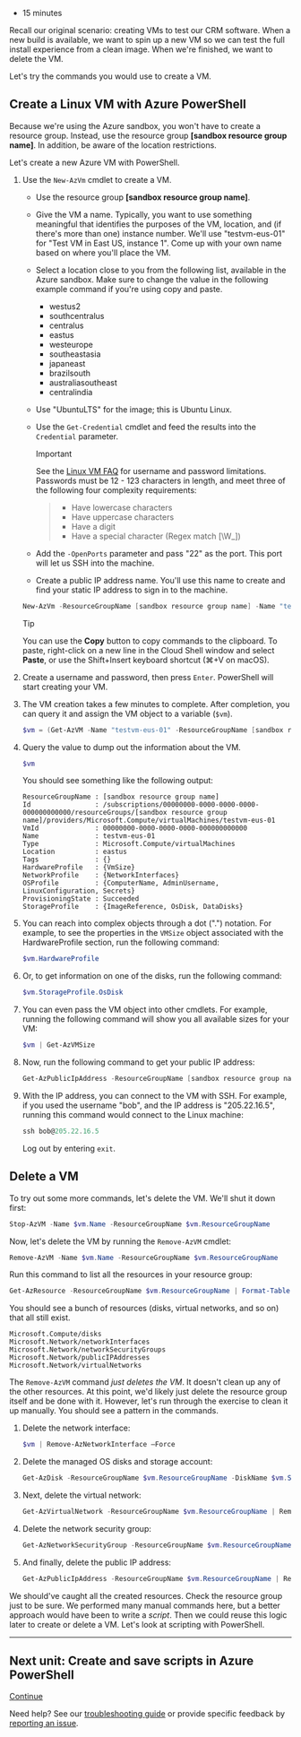 - 15 minutes

Recall our original scenario: creating VMs to test our CRM software. When a new build is available, we want to spin up a new VM so we can test the full install experience from a clean image. When we're finished, we want to delete the VM.

Let's try the commands you would use to create a VM.

## Create a Linux VM with Azure PowerShell

Because we're using the Azure sandbox, you won't have to create a resource group. Instead, use the resource group **\[sandbox resource group name\]**. In addition, be aware of the location restrictions.

Let's create a new Azure VM with PowerShell.

1. Use the `New-AzVm` cmdlet to create a VM.

    - Use the resource group **\[sandbox resource group name\]**.

    - Give the VM a name. Typically, you want to use something meaningful that identifies the purposes of the VM, location, and (if there's more than one) instance number. We'll use "testvm-eus-01" for "Test VM in East US, instance 1". Come up with your own name based on where you'll place the VM.

    - Select a location close to you from the following list, available in the Azure sandbox. Make sure to change the value in the following example command if you're using copy and paste.

        - westus2
        - southcentralus
        - centralus
        - eastus
        - westeurope
        - southeastasia
        - japaneast
        - brazilsouth
        - australiasoutheast
        - centralindia
    - Use "UbuntuLTS" for the image; this is Ubuntu Linux.

    - Use the `Get-Credential` cmdlet and feed the results into the `Credential` parameter.

        Important

        See the [Linux VM FAQ][1] for username and password limitations. Passwords must be 12 - 123 characters in length, and meet three of the following four complexity requirements:

        > - Have lowercase characters
        > - Have uppercase characters
        > - Have a digit
        > - Have a special character (Regex match \[\\W\_\])

    - Add the `-OpenPorts` parameter and pass "22" as the port. This port will let us SSH into the machine.

    - Create a public IP address name. You'll use this name to create and find your static IP address to sign in to the machine.

    ```powershell
    New-AzVm -ResourceGroupName [sandbox resource group name] -Name "testvm-eus-01" -Credential (Get-Credential) -Location "East US" -Image UbuntuLTS -OpenPorts 22 -PublicIpAddressName "testvm-01"
    ```

    Tip

    You can use the **Copy** button to copy commands to the clipboard. To paste, right-click on a new line in the Cloud Shell window and select **Paste**, or use the Shift+Insert keyboard shortcut (⌘+V on macOS).

2. Create a username and password, then press `Enter`. PowerShell will start creating your VM.

3. The VM creation takes a few minutes to complete. After completion, you can query it and assign the VM object to a variable (`$vm`).

    ```powershell
    $vm = (Get-AzVM -Name "testvm-eus-01" -ResourceGroupName [sandbox resource group name])
    ```

4. Query the value to dump out the information about the VM.

    ```powershell
    $vm
    ```

    You should see something like the following output:

    ```console
    ResourceGroupName : [sandbox resource group name]
    Id                : /subscriptions/00000000-0000-0000-0000-000000000000/resourceGroups/[sandbox resource group name]/providers/Microsoft.Compute/virtualMachines/testvm-eus-01
    VmId              : 00000000-0000-0000-0000-000000000000
    Name              : testvm-eus-01
    Type              : Microsoft.Compute/virtualMachines
    Location          : eastus
    Tags              : {}
    HardwareProfile   : {VmSize}
    NetworkProfile    : {NetworkInterfaces}
    OSProfile         : {ComputerName, AdminUsername, LinuxConfiguration, Secrets}
    ProvisioningState : Succeeded
    StorageProfile    : {ImageReference, OsDisk, DataDisks}
    ```

5. You can reach into complex objects through a dot (".") notation. For example, to see the properties in the `VMSize` object associated with the HardwareProfile section, run the following command:

    ```powershell
    $vm.HardwareProfile
    ```

6. Or, to get information on one of the disks, run the following command:

    ```powershell
    $vm.StorageProfile.OsDisk
    ```

7. You can even pass the VM object into other cmdlets. For example, running the following command will show you all available sizes for your VM:

    ```powershell
    $vm | Get-AzVMSize
    ```

8. Now, run the following command to get your public IP address:

    ```powershell
    Get-AzPublicIpAddress -ResourceGroupName [sandbox resource group name] -Name "testvm-01"
    ```

9. With the IP address, you can connect to the VM with SSH. For example, if you used the username "bob", and the IP address is "205.22.16.5", running this command would connect to the Linux machine:

    ```powershell
    ssh bob@205.22.16.5
    ```

    Log out by entering `exit`.

## Delete a VM

To try out some more commands, let's delete the VM. We'll shut it down first:

```powershell
Stop-AzVM -Name $vm.Name -ResourceGroupName $vm.ResourceGroupName
```

Now, let's delete the VM by running the `Remove-AzVM` cmdlet:

```powershell
Remove-AzVM -Name $vm.Name -ResourceGroupName $vm.ResourceGroupName
```

Run this command to list all the resources in your resource group:

```powershell
Get-AzResource -ResourceGroupName $vm.ResourceGroupName | Format-Table
```

You should see a bunch of resources (disks, virtual networks, and so on) that all still exist.

```console
Microsoft.Compute/disks
Microsoft.Network/networkInterfaces
Microsoft.Network/networkSecurityGroups
Microsoft.Network/publicIPAddresses
Microsoft.Network/virtualNetworks
```

The `Remove-AzVM` command _just deletes the VM_. It doesn't clean up any of the other resources. At this point, we'd likely just delete the resource group itself and be done with it. However, let's run through the exercise to clean it up manually. You should see a pattern in the commands.

1. Delete the network interface:

    ```powershell
    $vm | Remove-AzNetworkInterface –Force
    ```

2. Delete the managed OS disks and storage account:

    ```powershell
    Get-AzDisk -ResourceGroupName $vm.ResourceGroupName -DiskName $vm.StorageProfile.OSDisk.Name | Remove-AzDisk -Force
    ```

3. Next, delete the virtual network:

    ```powershell
    Get-AzVirtualNetwork -ResourceGroupName $vm.ResourceGroupName | Remove-AzVirtualNetwork -Force
    ```

4. Delete the network security group:

    ```powershell
    Get-AzNetworkSecurityGroup -ResourceGroupName $vm.ResourceGroupName | Remove-AzNetworkSecurityGroup -Force
    ```

5. And finally, delete the public IP address:

    ```powershell
    Get-AzPublicIpAddress -ResourceGroupName $vm.ResourceGroupName | Remove-AzPublicIpAddress -Force
    ```

We should've caught all the created resources. Check the resource group just to be sure. We performed many manual commands here, but a better approach would have been to write a _script_. Then we could reuse this logic later to create or delete a VM. Let's look at scripting with PowerShell.

___

## Next unit: Create and save scripts in Azure PowerShell

[Continue][2]

Need help? See our [troubleshooting guide][3] or provide specific feedback by [reporting an issue][4].

[1]: https://docs.microsoft.com/en-us/azure/virtual-machines/linux/faq#what-are-the-username-requirements-when-creating-a-vm
[2]: https://docs.microsoft.com/en-us/learn/modules/automate-azure-tasks-with-powershell/7-create-resource-using-script/
[3]: https://docs.microsoft.com/en-us/learn/support/troubleshooting?uid=learn.automate-azure-tasks-with-powershell.6-exercise-create-resource-interactively&documentId=77ba3b53-ba0c-d53e-d5df-24d1b9bef7b0&versionIndependentDocumentId=f12a42d4-7b4b-99c1-df77-181b7533bf12&contentPath=%2FMicrosoftDocs%2Flearn-pr%2Fblob%2Flive%2Flearn-pr%2Fazure%2Fautomate-azure-tasks-with-powershell%2F6-exercise-create-resource-interactively.yml&url=https%3A%2F%2Fdocs.microsoft.com%2Fen-us%2Flearn%2Fmodules%2Fautomate-azure-tasks-with-powershell%2F6-exercise-create-resource-interactively&author=mirobb
[4]: https://docs.microsoft.com/en-us/learn/support/troubleshooting?uid=learn.automate-azure-tasks-with-powershell.6-exercise-create-resource-interactively&documentId=77ba3b53-ba0c-d53e-d5df-24d1b9bef7b0&versionIndependentDocumentId=f12a42d4-7b4b-99c1-df77-181b7533bf12&contentPath=%2FMicrosoftDocs%2Flearn-pr%2Fblob%2Flive%2Flearn-pr%2Fazure%2Fautomate-azure-tasks-with-powershell%2F6-exercise-create-resource-interactively.yml&url=https%3A%2F%2Fdocs.microsoft.com%2Fen-us%2Flearn%2Fmodules%2Fautomate-azure-tasks-with-powershell%2F6-exercise-create-resource-interactively&author=mirobb#report-feedback

